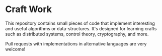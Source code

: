 # Craft Work

This repository contains small pieces of code that implement interesting and useful algorithms or data-structures. It's designed for learning crafts such as distributed systems, control theory, cryptography, and more. 

Pull requests with implementations in alternative languages are very welcome!
